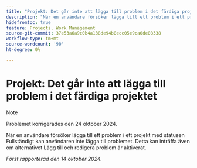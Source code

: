 ```yaml
---
title: "Projekt: Det går inte att lägga till problem i det färdiga projektet"
description: "När en användare försöker lägga till ett problem i ett projekt med statusen Fullständigt kan användaren inte lägga till problemet. Detta kan inträffa även om alternativet Lägg till och redigera problem är aktiverat."
hidefromtoc: true
feature: Projects, Work Management
source-git-commit: 37e53a6a9c0b4a138de94b0ecc05e9ca0de08338
workflow-type: tm+mt
source-wordcount: '90'
ht-degree: 0%

---
```



# Projekt: Det går inte att lägga till problem i det färdiga projektet

>[!NOTE]
>
>Problemet korrigerades den 24 oktober 2024.

När en användare försöker lägga till ett problem i ett projekt med statusen Fullständigt kan användaren inte lägga till problemet. Detta kan inträffa även om alternativet Lägg till och redigera problem är aktiverat.

_Först rapporterad den 14 oktober 2024._
